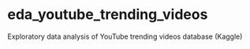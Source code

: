 # eda_youtube_trending_videos
Exploratory data analysis of YouTube trending videos database (Kaggle)
